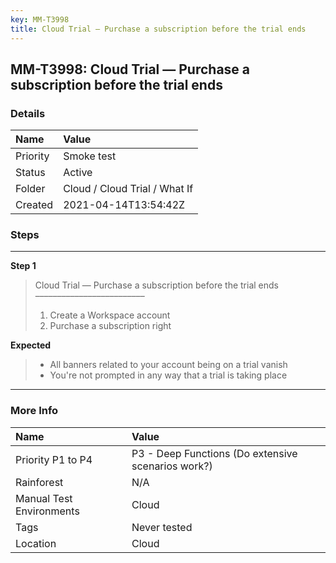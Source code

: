 ```yaml
---
key: MM-T3998
title: Cloud Trial — Purchase a subscription before the trial ends
---
```


## MM-T3998: Cloud Trial — Purchase a subscription before the trial ends

### Details

| Name     | Value                         |
| :------- | :---------------------------- |
| Priority | Smoke test                    |
| Status   | Active                        |
| Folder   | Cloud / Cloud Trial / What If |
| Created  | 2021-04-14T13:54:42Z          |

### Steps

<hr/>

**Step 1**

> <article>Cloud Trial — Purchase a subscription before the trial ends<br>–––––––––––––––––––––––––<ol><li>Create a Workspace account</li><li>Purchase a subscription right&nbsp;</li></ol></article>

**Expected**

> <article><ul><li>All banners related to your account being on a trial vanish</li><li>You're not prompted in any way that a trial is taking place</li></ul></article>

<hr/>

### More Info

| Name                     | Value                                              |
| :----------------------- | :------------------------------------------------- |
| Priority P1 to P4        | P3 - Deep Functions (Do extensive scenarios work?) |
| Rainforest               | N/A                                                |
| Manual Test Environments | Cloud                                              |
| Tags                     | Never tested                                       |
| Location                 | Cloud                                              |
